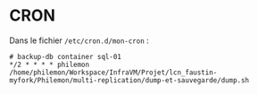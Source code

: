 # CRON

Dans le fichier `/etc/cron.d/mon-cron` :

```
# backup-db container sql-01
*/2 * * * * philemon /home/philemon/Workspace/InfraVM/Projet/lcn_faustin-myfork/Philemon/multi-replication/dump-et-sauvegarde/dump.sh
```